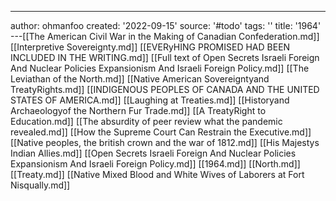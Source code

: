 ---
author: ohmanfoo
created: '2022-09-15'
source: '#todo'
tags: ''
title: '1964'
---[[The American Civil War in the Making of Canadian Confederation.md]]
[[Interpretive Sovereignty.md]]
[[EVERyHING PROMISED HAD BEEN INCLUDED IN THE WRITING.md]]
[[Full text of Open Secrets Israeli Foreign And Nuclear Policies Expansionism And Israeli Foreign Policy.md]]
[[The Leviathan of the North.md]]
[[Native American Sovereigntyand TreatyRights.md]]
[[INDIGENOUS PEOPLES OF CANADA AND THE UNITED STATES OF AMERICA.md]]
[[Laughing at Treaties.md]]
[[Historyand Archaeologyof the Northern Fur Trade.md]]
[[A TreatyRight to Education.md]]
[[The absurdity of peer review what the pandemic revealed.md]]
[[How the Supreme Court Can Restrain the Executive.md]]
[[Native peoples, the british crown and the war of 1812.md]]
[[His Majestys Indian Allies.md]]
[[Open Secrets Israeli Foreign And Nuclear Policies Expansionism And Israeli Foreign Policy.md]]
[[1964.md]]
[[North.md]]
[[Treaty.md]]
[[Native Mixed Blood and White Wives of Laborers at Fort Nisqually.md]]
